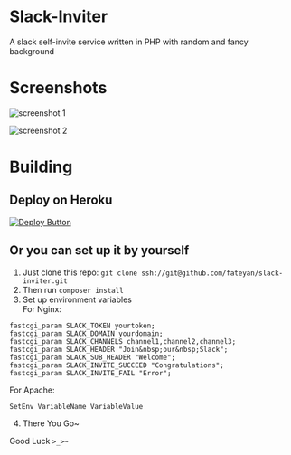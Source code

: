 # Slack-Inviter
A slack self-invite service written in PHP with random and fancy background

# Screenshots
![screenshot 1](https://raw.github.com/fateyan/Slack-Inviter/master/screenshot1.jpg)

![screenshot 2](https://raw.github.com/fateyan/Slack-Inviter/master/screenshot2.jpg)

# Building
## Deploy on Heroku
[![Deploy Button](https://www.herokucdn.com/deploy/button.png)](https://www.heroku.com/deploy/?template=https://github.com/fateyan/slack-inviter)
## Or you can set up it by yourself
1. Just clone this repo: `git clone ssh://git@github.com/fateyan/slack-inviter.git`  
2. Then run `composer install`
3. Set up environment variables  
For Nginx:
```nginx
fastcgi_param SLACK_TOKEN yourtoken;  
fastcgi_param SLACK_DOMAIN yourdomain;  
fastcgi_param SLACK_CHANNELS channel1,channel2,channel3;  
fastcgi_param SLACK_HEADER "Join&nbsp;our&nbsp;Slack";  
fastcgi_param SLACK_SUB_HEADER "Welcome";
fastcgi_param SLACK_INVITE_SUCCEED "Congratulations";
fastcgi_param SLACK_INVITE_FAIL "Error";
```
For Apache:
```
SetEnv VariableName VariableValue
```
4. There You Go~
  
Good Luck `>_>~`
